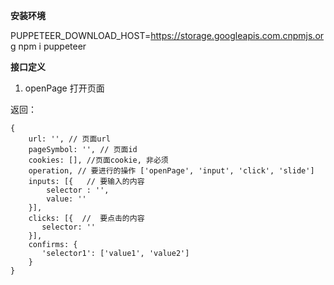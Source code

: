 **安装环境**

PUPPETEER_DOWNLOAD_HOST=https://storage.googleapis.com.cnpmjs.org npm i puppeteer

**接口定义**
1. openPage 打开页面

返回：
```
{
    url: '', // 页面url
    pageSymbol: '', // 页面id
    cookies: [], //页面cookie, 非必须
    operation, // 要进行的操作 ['openPage', 'input', 'click', 'slide']
    inputs: [{   // 要输入的内容
        selector : '',
        value: ''
    }],
    clicks: [{  //  要点击的内容
       selector: ''
    }], 
    confirms: {
       'selector1': ['value1', 'value2'] 
    }
}
 ```
